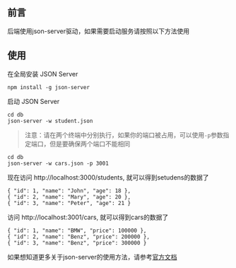 ## 前言
后端使用json-server驱动，如果需要启动服务请按照以下方法使用
## 使用
在全局安装 JSON Server

```
npm install -g json-server
```

启动 JSON Server

```
cd db
json-server -w student.json
```

> 注意：请在两个终端中分别执行，如果你的端口被占用，可以使用`-p`参数指定端口，但是要确保两个端口不能相同

```
cd db
json-server -w cars.json -p 3001
```

现在访问 http://localhost:3000/students, 就可以得到setudens的数据了

```
{ "id": 1, "name": "John", "age": 18 },
{ "id": 2, "name": "Mary", "age": 20 },
{ "id": 3, "name": "Peter", "age": 21 }
```
访问 http://localhost:3001/cars, 就可以得到cars的数据了

```
{ "id": 1, "name": "BMW", "price": 100000 },
{ "id": 2, "name": "Benz", "price": 200000 },
{ "id": 3, "name": "Benz", "price": 300000 }
```

如果想知道更多关于json-server的使用方法，请参考[官方文档](https://github.com/typicode/json-server)